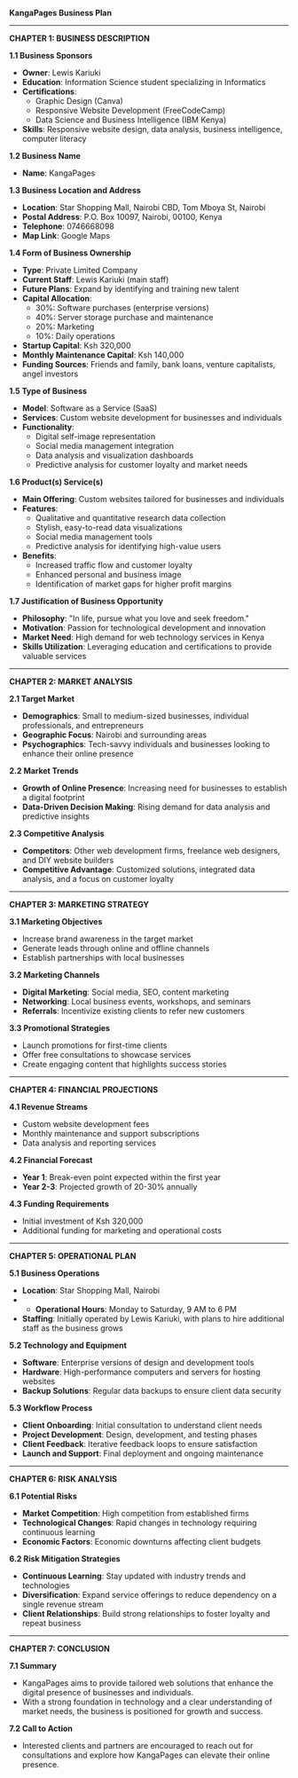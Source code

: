 **KangaPages Business Plan**

---

**CHAPTER 1: BUSINESS DESCRIPTION**

**1.1 Business Sponsors**

- **Owner**: Lewis Kariuki
- **Education**: Information Science student specializing in Informatics
- **Certifications**:
    - Graphic Design (Canva)
    - Responsive Website Development (FreeCodeCamp)
    - Data Science and Business Intelligence (IBM Kenya)
- **Skills**: Responsive website design, data analysis, business intelligence, computer literacy

**1.2 Business Name**

- **Name**: KangaPages

**1.3 Business Location and Address**

- **Location**: Star Shopping Mall, Nairobi CBD, Tom Mboya St, Nairobi
- **Postal Address**: P.O. Box 10097, Nairobi, 00100, Kenya
- **Telephone**: 0746668098
- **Map Link**: Google Maps

**1.4 Form of Business Ownership**

- **Type**: Private Limited Company
- **Current Staff**: Lewis Kariuki (main staff)
- **Future Plans**: Expand by identifying and training new talent
- **Capital Allocation**:
    - 30%: Software purchases (enterprise versions)
    - 40%: Server storage purchase and maintenance
    - 20%: Marketing
    - 10%: Daily operations
- **Startup Capital**: Ksh 320,000
- **Monthly Maintenance Capital**: Ksh 140,000
- **Funding Sources**: Friends and family, bank loans, venture capitalists, angel investors

**1.5 Type of Business**

- **Model**: Software as a Service (SaaS)
- **Services**: Custom website development for businesses and individuals
- **Functionality**:
    - Digital self-image representation
    - Social media management integration
    - Data analysis and visualization dashboards
    - Predictive analysis for customer loyalty and market needs

**1.6 Product(s) Service(s)**

- **Main Offering**: Custom websites tailored for businesses and individuals
- **Features**:
    - Qualitative and quantitative research data collection
    - Stylish, easy-to-read data visualizations
    - Social media management tools
    - Predictive analysis for identifying high-value users
- **Benefits**:
    - Increased traffic flow and customer loyalty
    - Enhanced personal and business image
    - Identification of market gaps for higher profit margins

**1.7 Justification of Business Opportunity**

- **Philosophy**: "In life, pursue what you love and seek freedom."
- **Motivation**: Passion for technological development and innovation
- **Market Need**: High demand for web technology services in Kenya
- **Skills Utilization**: Leveraging education and certifications to provide valuable services

---

**CHAPTER 2: MARKET ANALYSIS**

**2.1 Target Market**

- **Demographics**: Small to medium-sized businesses, individual professionals, and entrepreneurs
- **Geographic Focus**: Nairobi and surrounding areas
- **Psychographics**: Tech-savvy individuals and businesses looking to enhance their online presence

**2.2 Market Trends**

- **Growth of Online Presence**: Increasing need for businesses to establish a digital footprint
- **Data-Driven Decision Making**: Rising demand for data analysis and predictive insights

**2.3 Competitive Analysis**

- **Competitors**: Other web development firms, freelance web designers, and DIY website builders
- **Competitive Advantage**: Customized solutions, integrated data analysis, and a focus on customer loyalty

---

**CHAPTER 3: MARKETING STRATEGY**

**3.1 Marketing Objectives**

- Increase brand awareness in the target market
- Generate leads through online and offline channels
- Establish partnerships with local businesses

**3.2 Marketing Channels**

- **Digital Marketing**: Social media, SEO, content marketing
- **Networking**: Local business events, workshops, and seminars
- **Referrals**: Incentivize existing clients to refer new customers

**3.3 Promotional Strategies**

- Launch promotions for first-time clients
- Offer free consultations to showcase services
- Create engaging content that highlights success stories

---

**CHAPTER 4: FINANCIAL PROJECTIONS**

**4.1 Revenue Streams**

- Custom website development fees
- Monthly maintenance and support subscriptions
- Data analysis and reporting services

**4.2 Financial Forecast**

- **Year 1**: Break-even point expected within the first year
- **Year 2-3**: Projected growth of 20-30% annually

**4.3 Funding Requirements**

- Initial investment of Ksh 320,000
- Additional funding for marketing and operational costs

---

**CHAPTER 5: OPERATIONAL PLAN**

**5.1 Business Operations**

- **Location**: Star Shopping Mall, Nairobi
- - **Operational Hours**: Monday to Saturday, 9 AM to 6 PM
- **Staffing**: Initially operated by Lewis Kariuki, with plans to hire additional staff as the business grows

**5.2 Technology and Equipment**

- **Software**: Enterprise versions of design and development tools
- **Hardware**: High-performance computers and servers for hosting websites
- **Backup Solutions**: Regular data backups to ensure client data security

**5.3 Workflow Process**

- **Client Onboarding**: Initial consultation to understand client needs
- **Project Development**: Design, development, and testing phases
- **Client Feedback**: Iterative feedback loops to ensure satisfaction
- **Launch and Support**: Final deployment and ongoing maintenance

---

**CHAPTER 6: RISK ANALYSIS**

**6.1 Potential Risks**

- **Market Competition**: High competition from established firms
- **Technological Changes**: Rapid changes in technology requiring continuous learning
- **Economic Factors**: Economic downturns affecting client budgets

**6.2 Risk Mitigation Strategies**

- **Continuous Learning**: Stay updated with industry trends and technologies
- **Diversification**: Expand service offerings to reduce dependency on a single revenue stream
- **Client Relationships**: Build strong relationships to foster loyalty and repeat business

---

**CHAPTER 7: CONCLUSION**

**7.1 Summary**

- KangaPages aims to provide tailored web solutions that enhance the digital presence of businesses and individuals.
- With a strong foundation in technology and a clear understanding of market needs, the business is positioned for growth and success.

**7.2 Call to Action**

- Interested clients and partners are encouraged to reach out for consultations and explore how KangaPages can elevate their online presence.